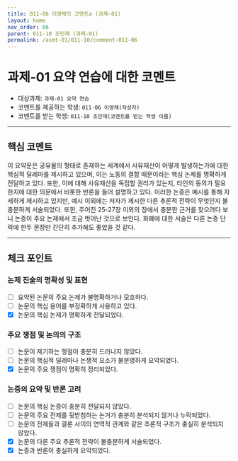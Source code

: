 ```yaml
---
title: 011-06 이영채의 코멘트a (과제-01) 
layout: home
nav_order: 06
parent: 011-10 조민재 (과제-01)
permalink: /asmt-01/011-10/comment-011-06
---
```


# 과제-01 요약 연습에 대한 코멘트

- 대상과제: `과제-01 요약 연습`
- 코멘트를 제공하는 학생: `011-06 이영채(작성자)` 
- 코멘트를 받는 학생: `011-10 조민재(코멘트를 받는 학생 이름)` 

---

## 핵심 코멘트

이 요약문은 공유물의 형태로 존재하는 세계에서 사유재산이 어떻게 발생하는가에 대한 핵심적 딜레마를 제시하고 있으며, 이는 노동의 결합 때문이라는 핵심 논제를 명확하게 전달하고 있다. 또한, 이에 대해 사유재산을 독점할 권리가 있는지, 타인의 동의가 필요한지에 대한 의문에서 비롯한 반론을 들어 설명하고 있다. 이러한 논증은 예시를 통해 자세하게 제시하고 있지만, 예시 이외에는 저자가 제시한 다른 추론적 전략이 무엇인지 불충분하게 서술되었다. 또한, 주어진 25-27장 이외의 장에서 충분한 근거를 찾으려다 보니 논증이 주요 논제에서 조금 벗어난 것으로 보인다. 화폐에 대한 서술은 다른 논증 단락에 한두 문장만 간단히 추가해도 좋았을 것 같다.

---

## 체크 포인트

### 논제 진술의 명확성 및 표현  
- [ ] 요약된 논문의 주요 논제가 불명확하거나 모호하다.  
- [ ] 논문의 핵심 용어를 부정확하게 사용하고 있다.  
- [x] 논문의 핵심 논제가 명확하게 전달되었다.  

### 주요 쟁점 및 논의의 구조  
- [ ] 논문이 제기하는 쟁점이 충분히 드러나지 않았다.  
- [ ] 논문의 핵심적 딜레마나 논쟁적 요소가 불분명하게 요약되었다.  
- [x] 논문의 주요 쟁점이 명확히 정리되었다.  

### 논증의 요약 및 반론 고려  
- [ ] 논문의 핵심 논증이 충분히 전달되지 않았다.  
- [ ] 논문의 주요 전제를 뒷받침하는 논거가 충분히 분석되지 않거나 누락되었다.  
- [ ] 논문의 전제들과 결론 사이의 연역적 관계와 같은 추론적 구조가 충실히 분석되지 않았다.  
- [x] 논문의 다른 주요 추론적 전략이 불충분하게 서술되었다.
- [x] 논증과 반론이 충실하게 요약되었다. 